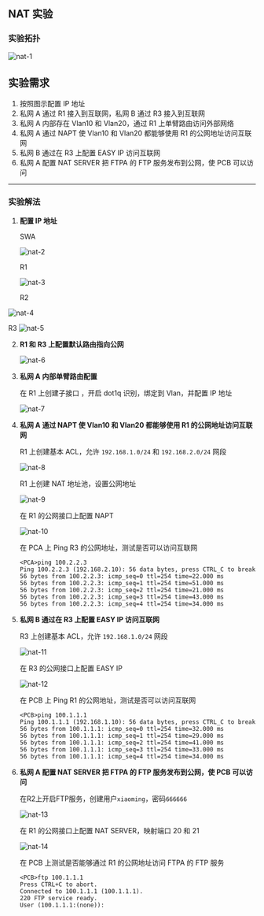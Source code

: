 ## NAT 实验

### 实验拓扑

![nat-1](/home/garlic/Desktop/笔记/图片/nat-1.PNG)

## 实验需求

1. 按照图示配置 IP 地址
2. 私网 A 通过 R1 接入到互联网，私网 B 通过 R3 接入到互联网
3. 私网 A 内部存在 Vlan10 和 Vlan20，通过 R1 上单臂路由访问外部网络
4. 私网 A 通过 NAPT 使 Vlan10 和 Vlan20 都能够使用 R1 的公网地址访问互联网
5. 私网 B 通过在 R3 上配置 EASY IP 访问互联网
6. 私网 A 配置 NAT SERVER 把 FTPA 的 FTP 服务发布到公网，使 PCB 可以访问

------

### 实验解法

1. **配置 IP 地址**

     SWA

     ![nat-2](/home/garlic/Desktop/笔记/图片/nat-2.PNG)

     R1
     
     ![nat-3](/home/garlic/Desktop/笔记/图片/nat-3.PNG)
     
     R2
     
![nat-4](/home/garlic/Desktop/笔记/图片/nat-4.PNG)
     
R3   ![nat-5](/home/garlic/Desktop/笔记/图片/nat-5.PNG)
     
2. **R1 和 R3 上配置默认路由指向公网**

     ![nat-6](/home/garlic/Desktop/笔记/图片/nat-6.PNG)

     

3. **私网 A 内部单臂路由配置**

     在 R1 上创建子接口 ，开启 dot1q 识别，绑定到 Vlan，并配置 IP 地址

     ![nat-7](/home/garlic/Desktop/笔记/图片/nat-7.PNG)

     

4. **私网 A 通过 NAPT 使 Vlan10 和 Vlan20 都能够使用 R1 的公网地址访问互联网**

   R1 上创建基本 ACL，允许 `192.168.1.0/24` 和 `192.168.2.0/24` 网段

   ![nat-8](/home/garlic/Desktop/笔记/图片/nat-8.PNG)

   R1 上创建 NAT 地址池，设置公网地址

   ![nat-9](/home/garlic/Desktop/笔记/图片/nat-9.PNG)

   在 R1 的公网接口上配置 NAPT

   ![nat-10](/home/garlic/Desktop/笔记/图片/nat-10.PNG)

   在 PCA 上 Ping R3 的公网地址，测试是否可以访问互联网

   ```
   <PCA>ping 100.2.2.3
   Ping 100.2.2.3 (192.168.2.10): 56 data bytes, press CTRL_C to break
   56 bytes from 100.2.2.3: icmp_seq=0 ttl=254 time=22.000 ms
   56 bytes from 100.2.2.3: icmp_seq=1 ttl=254 time=51.000 ms
   56 bytes from 100.2.2.3: icmp_seq=2 ttl=254 time=21.000 ms
   56 bytes from 100.2.2.3: icmp_seq=3 ttl=254 time=43.000 ms
   56 bytes from 100.2.2.3: icmp_seq=4 ttl=254 time=34.000 ms
   ```

5. **私网 B 通过在 R3 上配置 EASY IP 访问互联网**

   R3 上创建基本 ACL，允许 `192.168.1.0/24` 网段

   ![nat-11](/home/garlic/Desktop/笔记/图片/nat-11.PNG)

   在 R3 的公网接口上配置 EASY IP

   ![nat-12](/home/garlic/Desktop/笔记/图片/nat-12.PNG)

   在 PCB 上 Ping R1 的公网地址，测试是否可以访问互联网

   ```
   <PCB>ping 100.1.1.1
   Ping 100.1.1.1 (192.168.1.10): 56 data bytes, press CTRL_C to break
   56 bytes from 100.1.1.1: icmp_seq=0 ttl=254 time=32.000 ms
   56 bytes from 100.1.1.1: icmp_seq=1 ttl=254 time=29.000 ms
   56 bytes from 100.1.1.1: icmp_seq=2 ttl=254 time=41.000 ms
   56 bytes from 100.1.1.1: icmp_seq=3 ttl=254 time=33.000 ms
   56 bytes from 100.1.1.1: icmp_seq=4 ttl=254 time=34.000 ms
   ```

6. **私网 A 配置 NAT SERVER 把 FTPA 的 FTP 服务发布到公网，使 PCB 可以访问**

   在R2上开启FTP服务，创建用户`xiaoming`，密码`666666`

   ![nat-13](/home/garlic/Desktop/笔记/图片/nat-13.PNG)


    在 R1 的公网接口上配置 NAT SERVER，映射端口 20 和 21

   ![nat-14](/home/garlic/Desktop/笔记/图片/nat-14.PNG)

     在 PCB 上测试是否能够通过 R1 的公网地址访问 FTPA 的 FTP 服务

   ```
   <PCB>ftp 100.1.1.1
   Press CTRL+C to abort.
   Connected to 100.1.1.1 (100.1.1.1).
   220 FTP service ready.
   User (100.1.1.1:(none)): 
   ```

   